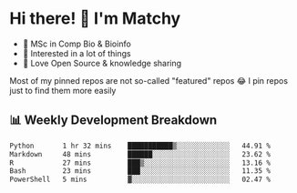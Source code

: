 # Hi there! 👋 I'm Matchy

- 🧬 MSc in Comp Bio & Bioinfo
- 🎈 Interested in a lot of things
- 💜 Love Open Source & knowledge sharing

Most of my pinned repos are not so-called "featured" repos 😂 I pin repos just to find them more easily

## 📊 Weekly Development Breakdown

<!--START_SECTION:waka-->

```txt
Python       1 hr 32 mins    ███████████▒░░░░░░░░░░░░░   44.91 %
Markdown     48 mins         ██████░░░░░░░░░░░░░░░░░░░   23.62 %
R            27 mins         ███▒░░░░░░░░░░░░░░░░░░░░░   13.16 %
Bash         23 mins         ███░░░░░░░░░░░░░░░░░░░░░░   11.35 %
PowerShell   5 mins          ▓░░░░░░░░░░░░░░░░░░░░░░░░   02.47 %
```

<!--END_SECTION:waka-->
